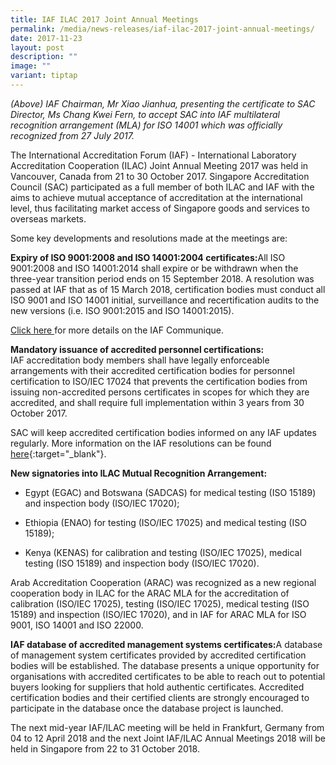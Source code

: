 ```yaml
---
title: IAF ILAC 2017 Joint Annual Meetings
permalink: /media/news-releases/iaf-ilac-2017-joint-annual-meetings/
date: 2017-11-23
layout: post
description: ""
image: ""
variant: tiptap
---
```

<p><em>(Above) IAF Chairman, Mr Xiao Jianhua, presenting the certificate to SAC Director, Ms Chang Kwei Fern, to accept SAC into IAF multilateral recognition arrangement (MLA) for ISO 14001 which was officially recognized from 27 July 2017.</em>
</p>
<p>The International Accreditation Forum (IAF) - International Laboratory
Accreditation Cooperation (ILAC) Joint Annual Meeting 2017 was held in
Vancouver, Canada from 21 to 30 October 2017. Singapore Accreditation Council
(SAC) participated as a full member of both ILAC and IAF with the aims
to achieve mutual acceptance of accreditation at the international level,
thus facilitating market access of Singapore goods and services to overseas
markets.</p>
<p>Some key developments and resolutions made at the meetings are:</p>
<p><strong>Expiry of ISO 9001:2008 and ISO 14001:2004 certificates:</strong>All
ISO 9001:2008 and ISO 14001:2014 shall expire or be withdrawn when the
three-year transition period ends on 15 September 2018. A resolution was
passed at IAF that as of 15 March 2018, certification bodies must conduct
all ISO 9001 and ISO 14001 initial, surveillance and recertification audits
to the new versions (i.e. ISO 9001:2015 and ISO 14001:2015).</p>
<p><a href="https://go.gov.sg/iaf-communique" rel="noopener noreferrer nofollow" target="_blank">Click here </a>for
more details on the IAF Communique.</p>
<p></p>
<p><strong>Mandatory issuance of accredited personnel certifications:</strong>
<br>IAF accreditation body members shall have legally enforceable arrangements
with their accredited certification bodies for personnel certification
to ISO/IEC 17024 that prevents the certification bodies from issuing non-accredited
persons certificates in scopes for which they are accredited, and shall
require full implementation within 3 years from 30 October 2017.</p>
<p>SAC will keep accredited certification bodies informed on any IAF updates
regularly. More information on the IAF resolutions can be found <a href="http://www.iaf.nu/upFiles/VancouverGAResolutions_Final.pdf" rel="noopener noreferrer nofollow" target="_blank">here</a>{:target="_blank"}.</p>
<p></p>
<p></p>
<p></p>
<p><strong>New signatories into ILAC Mutual Recognition Arrangement:</strong>
</p>
<ul data-tight="true" class="tight">
<li>
<p>Egypt (EGAC) and Botswana (SADCAS) for medical testing (ISO 15189) and
inspection body (ISO/IEC 17020);</p>
</li>
<li>
<p>Ethiopia (ENAO) for testing (ISO/IEC 17025) and medical testing (ISO 15189);</p>
</li>
<li>
<p>Kenya (KENAS) for calibration and testing (ISO/IEC 17025), medical testing
(ISO 15189) and inspection body (ISO/IEC 17020).</p>
</li>
</ul>
<p>Arab Accreditation Cooperation (ARAC) was recognized as a new regional
cooperation body in ILAC for the ARAC MLA for the accreditation of calibration
(ISO/IEC 17025), testing (ISO/IEC 17025), medical testing (ISO 15189) and
inspection (ISO/IEC 17020), and in IAF for ARAC MLA for ISO 9001, ISO 14001
and ISO 22000.</p>
<p><strong>IAF database of accredited management systems certificates:</strong>A
database of management system certificates provided by accredited certification
bodies will be established. The database presents a unique opportunity
for organisations with accredited certificates to be able to reach out
to potential buyers looking for suppliers that hold authentic certificates.
Accredited certification bodies and their certified clients are strongly
encouraged to participate in the database once the database project is
launched.</p>
<p>The next mid-year IAF/ILAC meeting will be held in Frankfurt, Germany
from 04 to 12 April 2018 and the next Joint IAF/ILAC Annual Meetings 2018
will be held in Singapore from 22 to 31 October 2018.</p>